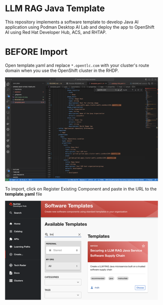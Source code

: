 # LLM RAG Java Template

This repository implements a software template to develop Java AI application using Podman Desktop AI Lab and deploy the app to OpenShift AI using Red Hat Developer Hub, ACS, and RHTAP.

# BEFORE Import

Open template.yaml and replace `*.opentlc.com` with your cluster's route domain when you use the OpenShift cluster in the RHDP.

![Template.yaml](/images/template-yaml-updates.png)

To import, click on Register Existing Component and paste in the URL to the **template.yaml** file

![Register](/images/register-component.png)


